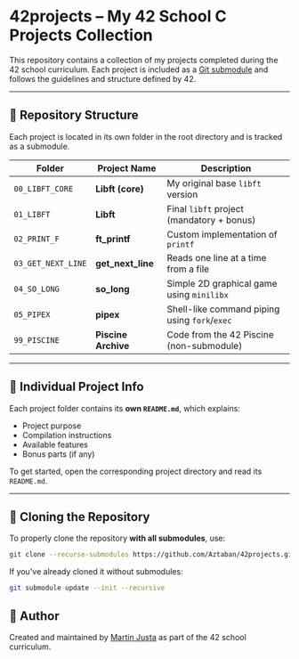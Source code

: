 # 42projects – My 42 School C Projects Collection

This repository contains a collection of my projects completed during the 42 school curriculum. Each project is included as a [Git submodule](https://git-scm.com/book/en/v2/Git-Tools-Submodules) and follows the guidelines and structure defined by 42.

---

## 📁 Repository Structure

Each project is located in its own folder in the root directory and is tracked as a submodule.

| Folder            | Project Name         | Description                                   |
|-------------------|----------------------|-----------------------------------------------|
| `00_LIBFT_CORE`   | **Libft (core)**     | My original base `libft` version              |
| `01_LIBFT`        | **Libft**            | Final `libft` project (mandatory + bonus)     |
| `02_PRINT_F`      | **ft_printf**        | Custom implementation of `printf`             |
| `03_GET_NEXT_LINE`| **get_next_line**    | Reads one line at a time from a file          |
| `04_SO_LONG`      | **so_long**          | Simple 2D graphical game using `minilibx`     |
| `05_PIPEX`        | **pipex**            | Shell-like command piping using `fork`/`exec` |
| `99_PISCINE`      | **Piscine Archive**  | Code from the 42 Piscine (non-submodule)      |

---

## 📄 Individual Project Info

Each project folder contains its **own `README.md`**, which explains:
- Project purpose
- Compilation instructions
- Available features
- Bonus parts (if any)

To get started, open the corresponding project directory and read its `README.md`.

---

## 🧭 Cloning the Repository

To properly clone the repository **with all submodules**, use:

```bash
git clone --recurse-submodules https://github.com/Aztaban/42projects.git
```

If you've already cloned it without submodules:

```bash
git submodule update --init --recursive
```

## 👤 Author

Created and maintained by [Martin Justa](https://github.com/aztaban) as part of the 42 school curriculum.
